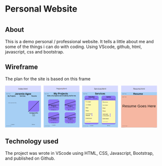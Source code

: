 <h1>Personal Website<h1>

<h2>About</h2>

<p>
This is a demo personal / professional website. It tells a little about me and some of the things i can do with coding. Using VScode, github, html, javascript, css and bootstrap. 
</p>

<h2>Wireframe</h2>

<p>The plan for the site is based on this frame</p>

<img src = "./img/capstone-wireframe.png">

<h2>Technology used</h2>

<p>The project was wrote in VScode using HTML, CSS, Javascript, Bootstrap, and published on Github.</p>
